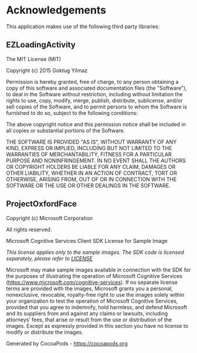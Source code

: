 # Acknowledgements
This application makes use of the following third party libraries:

## EZLoadingActivity

The MIT License (MIT)

Copyright (c) 2015 Goktug Yilmaz

Permission is hereby granted, free of charge, to any person obtaining a copy
of this software and associated documentation files (the "Software"), to deal
in the Software without restriction, including without limitation the rights
to use, copy, modify, merge, publish, distribute, sublicense, and/or sell
copies of the Software, and to permit persons to whom the Software is
furnished to do so, subject to the following conditions:

The above copyright notice and this permission notice shall be included in all
copies or substantial portions of the Software.

THE SOFTWARE IS PROVIDED "AS IS", WITHOUT WARRANTY OF ANY KIND, EXPRESS OR
IMPLIED, INCLUDING BUT NOT LIMITED TO THE WARRANTIES OF MERCHANTABILITY,
FITNESS FOR A PARTICULAR PURPOSE AND NONINFRINGEMENT. IN NO EVENT SHALL THE
AUTHORS OR COPYRIGHT HOLDERS BE LIABLE FOR ANY CLAIM, DAMAGES OR OTHER
LIABILITY, WHETHER IN AN ACTION OF CONTRACT, TORT OR OTHERWISE, ARISING FROM,
OUT OF OR IN CONNECTION WITH THE SOFTWARE OR THE USE OR OTHER DEALINGS IN THE
SOFTWARE.


## ProjectOxfordFace

Copyright (c) Microsoft Corporation

All rights reserved.

Microsoft Cognitive Services Client SDK License for Sample Image

*This license applies only to the sample images. The SDK code is licensed separately, please refer to [LICENSE](</LICENSE.md>)*

Microsoft may make sample images available in connection with the SDK for the purposes of illustrating the operation of Microsoft Cognitive Services (https://www.microsoft.com/cognitive-services). If no separate license terms are provided with the images, Microsoft grants you a personal, nonexclusive, revocable, royalty-free right to use the images solely within your organization to test the operation of Microsoft Cognitive Services, provided that you agree to indemnify, hold harmless, and defend Microsoft and its suppliers from and against any claims or lawsuits, including attorneys’ fees, that arise or result from the use or distribution of the images. Except as expressly provided in this section you have no license to modify or distribute the images.

Generated by CocoaPods - https://cocoapods.org
